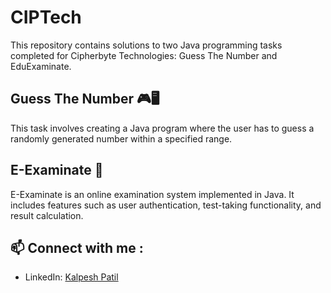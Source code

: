 # CIPTech


This repository contains solutions to two Java programming tasks completed for Cipherbyte Technologies: Guess The Number and EduExaminate.

## Guess The Number 🎮🖥️

This task involves creating a Java program where the user has to guess a randomly generated number within a specified range.

## E-Examinate 📘

E-Examinate is an online examination system implemented in Java. It includes features such as user authentication, test-taking functionality, and result calculation.

## 📫 Connect with me :
- LinkedIn: [Kalpesh Patil](https://www.linkedin.com/in/kalpeshpatil20/)
